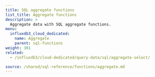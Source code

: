 ```yaml
---
title: SQL aggregate functions
list_title: Aggregate functions
description: >
  Aggregate data with SQL aggregate functions.
menu:
  influxdb3_cloud_dedicated:
    name: Aggregate
    parent: sql-functions
weight: 301
related:
  - /influxdb3/cloud-dedicated/query-data/sql/aggregate-select/

source: /shared/sql-reference/functions/aggregate.md
---
```


<!-- 
// SOURCE content/shared/sql-reference/functions/aggregate.md
-->
